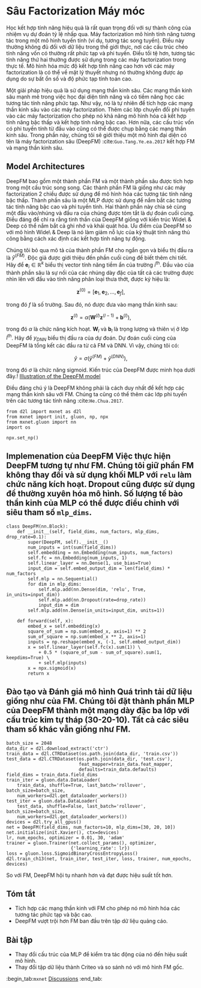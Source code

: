 # Sâu Factorization Máy móc

Học kết hợp tính năng hiệu quả là rất quan trọng đối với sự thành công của nhiệm vụ dự đoán tỷ lệ nhấp qua. Máy factorization mô hình tính năng tương tác trong một mô hình tuyến tính (ví dụ, tương tác song tuyến). Điều này thường không đủ đối với dữ liệu trong thế giới thực, nơi các cấu trúc chéo tính năng vốn có thường rất phức tạp và phi tuyến. Điều tồi tệ hơn, tương tác tính năng thứ hai thường được sử dụng trong các máy factorization trong thực tế. Mô hình hóa mức độ kết hợp tính năng cao hơn với các máy factorization là có thể về mặt lý thuyết nhưng nó thường không được áp dụng do sự bất ổn số và độ phức tạp tính toán cao. 

Một giải pháp hiệu quả là sử dụng mạng thần kinh sâu. Các mạng thần kinh sâu mạnh mẽ trong việc học đại diện tính năng và có tiềm năng học các tương tác tính năng phức tạp. Như vậy, nó là tự nhiên để tích hợp các mạng thần kinh sâu vào các máy factorization. Thêm các lớp chuyển đổi phi tuyến vào các máy factorization cho phép nó khả năng mô hình hóa cả kết hợp tính năng bậc thấp và kết hợp tính năng bậc cao. Hơn nữa, các cấu trúc vốn có phi tuyến tính từ đầu vào cũng có thể được chụp bằng các mạng thần kinh sâu. Trong phần này, chúng tôi sẽ giới thiệu một mô hình đại diện có tên là máy factorization sâu (DeepFM) :cite:`Guo.Tang.Ye.ea.2017` kết hợp FM và mạng thần kinh sâu. 

## Model Architectures

DeepFM bao gồm một thành phần FM và một thành phần sâu được tích hợp trong một cấu trúc song song. Các thành phần FM là giống như các máy factorization 2 chiều được sử dụng để mô hình hóa các tương tác tính năng bậc thấp. Thành phần sâu là một MLP được sử dụng để nắm bắt các tương tác tính năng bậc cao và phi tuyến tính. Hai thành phần này chia sẻ cùng một đầu vào/nhúng và đầu ra của chúng được tóm tắt là dự đoán cuối cùng. Điều đáng để chỉ ra rằng tinh thần của DeepFM giống với kiến trúc Wide\ & Deep có thể nắm bắt cả ghi nhớ và khái quát hóa. Ưu điểm của DeepFM so với mô hình Wide\ & Deep là nó làm giảm nỗ lực của kỹ thuật tính năng thủ công bằng cách xác định các kết hợp tính năng tự động. 

Chúng tôi bỏ qua mô tả của thành phần FM cho ngắn gọn và biểu thị đầu ra là $\hat{y}^{(FM)}$. Độc giả được giới thiệu đến phần cuối cùng để biết thêm chi tiết. Hãy để $\mathbf{e}_i \in \mathbb{R}^{k}$ biểu thị vector tính năng tiềm ẩn của trường $i^\mathrm{th}$. Đầu vào của thành phần sâu là sự nối của các nhúng dày đặc của tất cả các trường được nhìn lên với đầu vào tính năng phân loại thưa thớt, được ký hiệu là: 

$$
\mathbf{z}^{(0)}  = [\mathbf{e}_1, \mathbf{e}_2, ..., \mathbf{e}_f],
$$

trong đó $f$ là số trường. Sau đó, nó được đưa vào mạng thần kinh sau: 

$$
\mathbf{z}^{(l)}  = \alpha(\mathbf{W}^{(l)}\mathbf{z}^{(l-1)} + \mathbf{b}^{(l)}),
$$

trong đó $\alpha$ là chức năng kích hoạt. $\mathbf{W}_{l}$ và $\mathbf{b}_{l}$ là trọng lượng và thiên vị ở lớp $l^\mathrm{th}$. Hãy để $y_{DNN}$ biểu thị đầu ra của dự đoán. Dự đoán cuối cùng của DeepFM là tổng kết các đầu ra từ cả FM và DNN. Vì vậy, chúng tôi có: 

$$
\hat{y} = \sigma(\hat{y}^{(FM)} + \hat{y}^{(DNN)}),
$$

trong đó $\sigma$ là chức năng sigmoid. Kiến trúc của DeepFM được minh họa dưới đây.! [Illustration of the DeepFM model](../img/rec-deepfm.svg) 

Điều đáng chú ý là DeepFM không phải là cách duy nhất để kết hợp các mạng thần kinh sâu với FM. Chúng ta cũng có thể thêm các lớp phi tuyến trên các tương tác tính năng :cite:`He.Chua.2017`.

```{.python .input  n=2}
from d2l import mxnet as d2l
from mxnet import init, gluon, np, npx
from mxnet.gluon import nn
import os

npx.set_np()
```

## Implemenation của DeepFM Việc thực hiện DeepFM tương tự như FM. Chúng tôi giữ phần FM không thay đổi và sử dụng khối MLP với `relu` làm chức năng kích hoạt. Dropout cũng được sử dụng để thường xuyên hóa mô hình. Số lượng tế bào thần kinh của MLP có thể được điều chỉnh với siêu tham số `mlp_dims`.

```{.python .input  n=2}
class DeepFM(nn.Block):
    def __init__(self, field_dims, num_factors, mlp_dims, drop_rate=0.1):
        super(DeepFM, self).__init__()
        num_inputs = int(sum(field_dims))
        self.embedding = nn.Embedding(num_inputs, num_factors)
        self.fc = nn.Embedding(num_inputs, 1)
        self.linear_layer = nn.Dense(1, use_bias=True)
        input_dim = self.embed_output_dim = len(field_dims) * num_factors
        self.mlp = nn.Sequential()
        for dim in mlp_dims:
            self.mlp.add(nn.Dense(dim, 'relu', True, in_units=input_dim))
            self.mlp.add(nn.Dropout(rate=drop_rate))
            input_dim = dim
        self.mlp.add(nn.Dense(in_units=input_dim, units=1))

    def forward(self, x):
        embed_x = self.embedding(x)
        square_of_sum = np.sum(embed_x, axis=1) ** 2
        sum_of_square = np.sum(embed_x ** 2, axis=1)
        inputs = np.reshape(embed_x, (-1, self.embed_output_dim))
        x = self.linear_layer(self.fc(x).sum(1)) \
            + 0.5 * (square_of_sum - sum_of_square).sum(1, keepdims=True) \
            + self.mlp(inputs)
        x = npx.sigmoid(x)
        return x
```

## Đào tạo và Đánh giá mô hình Quá trình tải dữ liệu giống như của FM. Chúng tôi đặt thành phần MLP của DeepFM thành một mạng dày đặc ba lớp với cấu trúc kim tự tháp (30-20-10). Tất cả các siêu tham số khác vẫn giống như FM.

```{.python .input  n=4}
batch_size = 2048
data_dir = d2l.download_extract('ctr')
train_data = d2l.CTRDataset(os.path.join(data_dir, 'train.csv'))
test_data = d2l.CTRDataset(os.path.join(data_dir, 'test.csv'),
                           feat_mapper=train_data.feat_mapper,
                           defaults=train_data.defaults)
field_dims = train_data.field_dims
train_iter = gluon.data.DataLoader(
    train_data, shuffle=True, last_batch='rollover', batch_size=batch_size,
    num_workers=d2l.get_dataloader_workers())
test_iter = gluon.data.DataLoader(
    test_data, shuffle=False, last_batch='rollover', batch_size=batch_size,
    num_workers=d2l.get_dataloader_workers())
devices = d2l.try_all_gpus()
net = DeepFM(field_dims, num_factors=10, mlp_dims=[30, 20, 10])
net.initialize(init.Xavier(), ctx=devices)
lr, num_epochs, optimizer = 0.01, 30, 'adam'
trainer = gluon.Trainer(net.collect_params(), optimizer,
                        {'learning_rate': lr})
loss = gluon.loss.SigmoidBinaryCrossEntropyLoss()
d2l.train_ch13(net, train_iter, test_iter, loss, trainer, num_epochs, devices)
```

So với FM, DeepFM hội tụ nhanh hơn và đạt được hiệu suất tốt hơn. 

## Tóm tắt

* Tích hợp các mạng thần kinh với FM cho phép nó mô hình hóa các tương tác phức tạp và bậc cao.
* DeepFM vượt trội hơn FM ban đầu trên tập dữ liệu quảng cáo.

## Bài tập

* Thay đổi cấu trúc của MLP để kiểm tra tác động của nó đến hiệu suất mô hình.
* Thay đổi tập dữ liệu thành Criteo và so sánh nó với mô hình FM gốc.

:begin_tab:`mxnet`
[Discussions](https://discuss.d2l.ai/t/407)
:end_tab:
